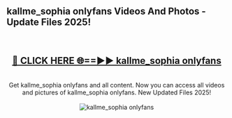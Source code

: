 <h2>kallme_sophia onlyfans Videos And Photos - Update Files 2025!</h2>
<br>
<div align="center">
<h2><a href="https://linkcuts.com/hfmhzwbr" rel="nofollow">🔴 CLICK HERE 🌐==►► kallme_sophia onlyfans</a></h2>
<br>
Get kallme_sophia onlyfans and all content. Now you can access all videos and pictures of kallme_sophia onlyfans. New Updated Files 2025!
<br>
<br>
<a href="https://linkcuts.com/hfmhzwbr" rel="nofollow" data-target="animated-image.originalLink"><img src="https://i.ibb.co.com/WyWwxjT/player-gif2.gif" alt="kallme_sophia onlyfans" style="max-width: 100%; display: inline-block;" data-target="animated-image.originalImage"></a>
</div>
<br>